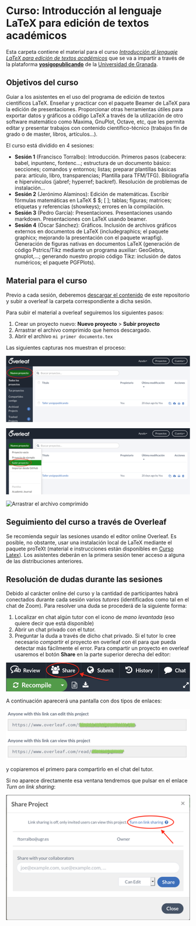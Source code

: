 # Curso: Introducción al lenguaje LaTeX para edición de textos académicos

Esta carpeta contiene el material para el curso [*Introducción al lenguaje LaTeX para edición de textos académicos*](https://sites.google.com/go.ugr.es/yosigopublicando/los-cursos#h.1rvelu5hbhsq) que se va a impartir a través de la plataforma [**yosigopublicando**](https://sites.google.com/go.ugr.es/yosigopublicando/principal) de la [Universidad de Granada](https://www.ugr.es/).

## Objetivos del curso

Guiar a los asistentes en el uso del programa de edición de textos científicos LaTeX. Enseñar y practicar con el paquete Beamer de LaTeX para la edición de presentaciones. Proporcionar otras herramientas útiles para exportar datos y gráficos a código LaTeX a través de la utilización de otro software matemático como Maxima, GnuPlot, Octave, etc, que les permita editar y presentar trabajos con contenido científico-técnico (trabajos fin de grado o de master, libros, artículos…). 


El curso está dividido en 4 sesiones:
- **Sesión 1** (Francisco Torralbo): Introducción. Primeros pasos (cabecera: babel, inpuntenc, fontenc...; estructura de un documento básico: secciones; comandos y entornos; listas; preparar plantillas básicas para: artículo, libro, transparencias; Plantilla para TFM/TFG). Bibliografía e hipervínculos (jabref; hyperref; backref). Resolución de problemas de instalación...
- **Sesión 2** (Jerónimo Alaminos): Edición de matemáticas. Escribir fórmulas matemáticas en LaTeX $ $; \[ \]; tablas; figuras; matrices; etiquetas y referencias (showkeys); errores en la compilación.
- **Sesión 3** (Pedro García): Presentaciones. Presentaciones usando markdown. Presentaciones con LaTeX usando beamer.
- **Sesión 4** (Óscar Sánchez): Gráficos. Inclusión de archivos gráficos externos en documentos de LaTeX (includegraphics; el paquete graphicx; mejorando la presentación con el paquete wrapfig). Generación de figuras nativas en documentos LaTeX (generación de código Pstrics/Tikz mediante un programa auxiliar: GeoGebra, gnuplot,...; generando nuestro propio código Tikz: inclusión de datos numéricos; el paquete PGFPlots).

## Material para el curso

Previo a cada sesión, deberemos [descargar el contenido](https://github.com/latex-mat-ugr/curso-virtual-2021/archive/main.zip) de este repositorio y subir a overleaf la carpeta correspondiente a dicha sesión. 

Para subir el material a overleaf seguiremos los siguientes pasos:

1. Crear un proyecto nuevo: **Nuevo proyecto** > **Subir proyecto**
2. Arrastrar el archivo comprimido que hemos descargado.
3. Abrir el archivo `mi primer documento.tex`

Las siguientes capturas nos muestran el proceso:

![Crear nuevo proyecto](https://github.com/latex-mat-ugr/curso-virtual-2021/blob/main/Sesi%C3%B3n%201/Presentaci%C3%B3n/img/overleaf-crear-proyecto.png)

![Subir proyecto](https://github.com/latex-mat-ugr/curso-virtual-2021/blob/main/Sesi%C3%B3n%201/Presentaci%C3%B3n/img/overleaf-subir-proyecto.png)

![Arrastrar el archivo comprimido](https://github.com/latex-mat-ugr/curso-virtual-2021/blob/main/Sesi%C3%B3n%201/Presentaci%C3%B3n/img/overleaf-arrastrar-zip.png)

## Seguimiento del curso a través de Overleaf

Se recomienda seguir las sesiones usando el editor online Overleaf. Es posible, no obstante, usar una instalación local de LaTeX mediante el paquete proTeXt (material e instrucciones están disponibles en [Curso Latex](README.md)). Los asistentes deberán en la primera sesión tener acceso a alguna de las distribuciones anteriores.

## Resolución de dudas durante las sesiones

Debido al carácter online del curso y la cantidad de participantes habrá conectados durante cada sesión varios *tutores* (identificados como tal en el chat de Zoom). Para resolver una duda se procederá de la siguiente forma:

1. Localizar en chat algún tutor con el icono de *mano levantada* (eso quiere decir que está disponible)
2. Abrir un chat privado con el tutor.
3. Preguntar la duda a través de dicho chat privado. Si el tutor lo cree necesario *compartir* el proyecto en overleaf con él para que pueda detectar más fácilmente el error. Para compartir un proyecto en overleaf usaremos el botón **Share** en la parte superior derecha del editor:

![Compartir un proyecto en Overleaf](img/how-to-share-overleaf.PNG)

A continuación aparecerá una pantalla con dos tipos de enlaces:

![Enlaces para compartir un proyecto en Overleaf](img/link-sharing-overleaf.png)

y copiaremos el primero para compartirlo en el chat del tutor.

Si no aparece directamente esa ventana tendremos que pulsar en el enlace *Turn on link sharing*:

![Activar los enlaces para compartir un proyecto en Overleaf](img/turn-on-link-sharing-overleaf.png)
